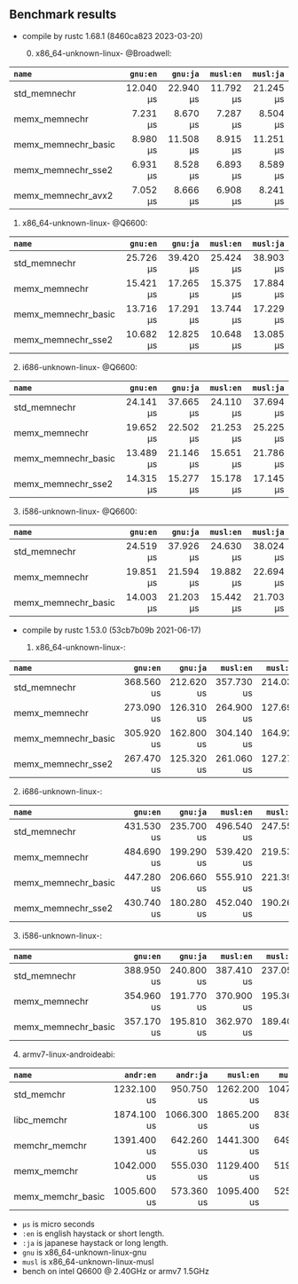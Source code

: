 ## Benchmark results

- compile by rustc 1.68.1 (8460ca823 2023-03-20)

  0. x86_64-unknown-linux- @Broadwell:

|         `name`          |  `gnu:en`   |  `gnu:ja`   |  `musl:en`  |  `musl:ja`  |
|:------------------------|------------:|------------:|------------:|------------:|
| std_memnechr            |   12.040 µs |   22.940 µs |   11.792 µs |   21.245 µs |
| memx_memnechr           |    7.231 µs |    8.670 µs |    7.287 µs |    8.504 µs |
| memx_memnechr_basic     |    8.980 µs |   11.508 µs |    8.915 µs |   11.251 µs |
| memx_memnechr_sse2      |    6.931 µs |    8.528 µs |    6.893 µs |    8.589 µs |
| memx_memnechr_avx2      |    7.052 µs |    8.666 µs |    6.908 µs |    8.241 µs |

  1. x86_64-unknown-linux- @Q6600:

|         `name`          |  `gnu:en`   |  `gnu:ja`   |  `musl:en`  |  `musl:ja`  |
|:------------------------|------------:|------------:|------------:|------------:|
| std_memnechr            |   25.726 µs |   39.420 µs |   25.424 µs |   38.903 µs |
| memx_memnechr           |   15.421 µs |   17.265 µs |   15.375 µs |   17.884 µs |
| memx_memnechr_basic     |   13.716 µs |   17.291 µs |   13.744 µs |   17.229 µs |
| memx_memnechr_sse2      |   10.682 µs |   12.825 µs |   10.648 µs |   13.085 µs |

  2. i686-unknown-linux- @Q6600:

|         `name`          |  `gnu:en`   |  `gnu:ja`   |  `musl:en`  |  `musl:ja`  |
|:------------------------|------------:|------------:|------------:|------------:|
| std_memnechr            |   24.141 µs |   37.665 µs |   24.110 µs |   37.694 µs |
| memx_memnechr           |   19.652 µs |   22.502 µs |   21.253 µs |   25.225 µs |
| memx_memnechr_basic     |   13.489 µs |   21.146 µs |   15.651 µs |   21.786 µs |
| memx_memnechr_sse2      |   14.315 µs |   15.277 µs |   15.178 µs |   17.145 µs |

  3. i586-unknown-linux- @Q6600:

|         `name`          |  `gnu:en`   |  `gnu:ja`   |  `musl:en`  |  `musl:ja`  |
|:------------------------|------------:|------------:|------------:|------------:|
| std_memnechr            |   24.519 µs |   37.926 µs |   24.630 µs |   38.024 µs |
| memx_memnechr           |   19.851 µs |   21.594 µs |   19.882 µs |   22.694 µs |
| memx_memnechr_basic     |   14.003 µs |   21.203 µs |   15.442 µs |   21.703 µs |


- compile by rustc 1.53.0 (53cb7b09b 2021-06-17)

  1. x86_64-unknown-linux-:

|         `name`          |  `gnu:en`   |  `gnu:ja`   |  `musl:en`  |  `musl:ja`  |
|:------------------------|------------:|------------:|------------:|------------:|
| std_memnechr            |  368.560 us |  212.620 us |  357.730 us |  214.030 us |
| memx_memnechr           |  273.090 us |  126.310 us |  264.900 us |  127.690 us |
| memx_memnechr_basic     |  305.920 us |  162.800 us |  304.140 us |  164.920 us |
| memx_memnechr_sse2      |  267.470 us |  125.320 us |  261.060 us |  127.270 us |

  2. i686-unknown-linux-:

|         `name`          |  `gnu:en`   |  `gnu:ja`   |  `musl:en`  |  `musl:ja`  |
|:------------------------|------------:|------------:|------------:|------------:|
| std_memnechr            |  431.530 us |  235.700 us |  496.540 us |  247.550 us |
| memx_memnechr           |  484.690 us |  199.290 us |  539.420 us |  219.530 us |
| memx_memnechr_basic     |  447.280 us |  206.660 us |  555.910 us |  221.390 us |
| memx_memnechr_sse2      |  430.740 us |  180.280 us |  452.040 us |  190.260 us |

  3. i586-unknown-linux-:

|         `name`          |  `gnu:en`   |  `gnu:ja`   |  `musl:en`  |  `musl:ja`  |
|:------------------------|------------:|------------:|------------:|------------:|
| std_memnechr            |  388.950 us |  240.800 us |  387.410 us |  237.050 us |
| memx_memnechr           |  354.960 us |  191.770 us |  370.900 us |  195.360 us |
| memx_memnechr_basic     |  357.170 us |  195.810 us |  362.970 us |  189.400 us |

  4. armv7-linux-androideabi:

|         `name`          |  `andr:en`  |  `andr:ja`  |  `musl:en`  |  `musl:ja`  |
|:------------------------|------------:|------------:|------------:|------------:|
| std_memchr              | 1232.100 us |  950.750 us | 1262.200 us | 1047.500 us |
| libc_memchr             | 1874.100 us | 1066.300 us | 1865.200 us |  838.210 us |
| memchr_memchr           | 1391.400 us |  642.260 us | 1441.300 us |  649.600 us |
| memx_memchr             | 1042.000 us |  555.030 us | 1129.400 us |  519.740 us |
| memx_memchr_basic       | 1005.600 us |  573.360 us | 1095.400 us |  525.020 us |

- `µs` is micro seconds
- `:en` is english haystack or short length.
- `:ja` is japanese haystack or long length.
- `gnu` is x86_64-unknown-linux-gnu
- `musl` is x86_64-unknown-linux-musl
- bench on intel Q6600 @ 2.40GHz or armv7 1.5GHz
